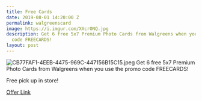 ```yaml
---
title: Free Cards
date: 2019-08-01 14:20:00 Z
permalink: walgreenscard
image: https://i.imgur.com/XXcrONQ.jpg
description: Get 6 free 5x7 Premium Photo Cards from Walgreens when you use the promo
  code FREECARDS!
layout: post
---
```


![CB77FAF1-4EEB-4475-969C-447156B15C15.jpeg](/uploads/CB77FAF1-4EEB-4475-969C-447156B15C15.jpeg)
Get 6 free 5x7 Premium Photo Cards from Walgreens when you use the promo code FREECARDS!

Free pick up in store!

[Offer Link](https://photo.walgreens.com/store/design-catalog?ptype=cards&sku=CommerceProduct_125921&ec=hncx1107773_BYR_07-08_premiumcards&%24web_only=true&~campaign=hncx1107773_BYR_07-08_premiumcards&mi_u=ABpGUW&%243p=e_cheetahmail&%24original_url=https%3A%2F%2Fphoto.walgreens.com%2Fstore%2Fdesign-catalog%3Fptype%3Dcards%26sku%3DCommerceProduct_125921%26ec%3Dhncx1107773_BYR_07-08_premiumcards%26%24web_only%3Dtrue%26~campaign%3Dhncx1107773_BYR_07-08_premiumcards%26mi_u%3DABpGUW&_branch_match_id=700690258616268029#/bspview?ptype=cards&sku=CommerceProduct_125921&filters=skuList~CommerceProduct_125921&offset=0&view=BSP&bspOffset=0&isLoadMore=false)